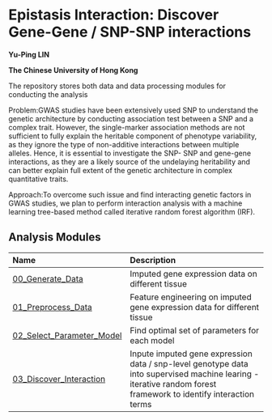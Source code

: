 # Epistasis Interaction: Discover Gene-Gene / SNP-SNP interactions

**Yu-Ping LIN**

**The Chinese University of Hong Kong**

The repository stores both data and data processing modules for conducting the analysis

Problem:GWAS studies have been extensively used SNP to understand the genetic architecture by conducting association test between a SNP and a complex trait. However, the single-marker association methods are not sufficient to fully explain the heritable component of phenotype variability, as they ignore the type of non-additive interactions between multiple alleles. Hence, it is essential to investigate the SNP- SNP and gene-gene interactions, as they are a likely source of the undelaying heritability and can better explain full extent of the genetic architecture in complex quantitative traits.

Approach:To overcome such issue and find interacting genetic factors in GWAS studies, we plan to perform interaction analysis with a machine learning tree-based method called iterative random forest algorithm (IRF).

## Analysis Modules

| Name | Description |
| :--- | :---------- |
| [00_Generate_Data](00_Generate_Data/) | Imputed gene expression data on different tissue |
| [01_Preprocess_Data](01_Preprocess_Data/) | Feature engineering on imputed gene expression data for different tissue |
| [02_Select_Parameter_Model](02_Select_Parameter_Model/) | Find optimal set of parameters for each model |
| [03_Discover_Interaction](03_Discover_Interaction/) | Inpute imputed gene expression data / snp-level genotype data into supervised machine learing - iterative random forest framework to identify interaction terms |